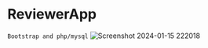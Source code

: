 # ReviewerApp
```Bootstrap and php/mysql```
![Screenshot 2024-01-15 222018](https://github.com/JhayJo9/ReviewerApp/assets/110433055/725e586f-cfad-4f05-937a-ee66a52796e0) 
